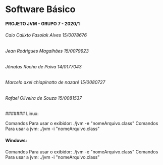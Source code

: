 # Software Básico

#### PROJETO JVM - GRUPO 7 - 2020/1

###### Caio Calixto Fasolak Alves 		 15/0078676
###### Jean Rodrigues Magalhães			 15/0079923
###### Jônatas Rocha de Paiva 			 14/0177043
###### Marcelo axel chiapinotto de nazaré 15/0080727
###### Rafael Oliveira de Souza 			 15/0081537
 
####### Linux:

Comandos Para usar o exibidor: ./jvm -e "nomeArquivo.class"
Comandos Para usar a jvm: ./jvm -i "nomeArquivo.class"

#### Windows:

Comandos Para usar o exibidor: ./jvm -e "nomeArquivo.class"
Comandos Para usar a jvm: ./jvm -i "nomeArquivo.class"
